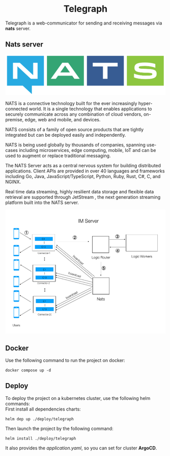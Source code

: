 <h1 align="center">
Telegraph
</h1>

Telegraph is a web-communicator for sending and receiving messages via **nats** server.

## Nats server
<img src="./assets/nats.png" />

NATS is a connective technology built for the ever increasingly hyper-connected
world. It is a single technology that enables applications to securely communicate
across any combination of cloud vendors, 
on-premise, edge, web and mobile, and devices. 

NATS consists of a family of open source products that are tightly integrated but 
can be deployed easily and independently. 

NATS is being used globally by thousands of companies, spanning use-cases including microservices, edge computing, 
mobile, IoT and can be used to augment or replace traditional messaging.

The NATS Server acts as a central nervous system for building distributed applications. 
Client APIs are provided in over 40 languages and frameworks including Go, Java, 
JavaScript/TypeScript, Python, Ruby, Rust, C#, C, and NGINX. 

Real time data streaming, highly resilient data storage and flexible data retrieval are supported through 
JetStream , the next generation streaming platform built into the NATS server.

<img src="./assets/nats-schema.png" />

## Docker
Use the following command to run the project on docker:
```shell
docker compose up -d
```

## Deploy
To deploy the project on a kubernetes cluster, use the following helm commands:<br />
First install all dependencies charts:
```shell
helm dep up ./deploy/telegraph
```

Then launch the project by the following command:
```shell
helm install ./deploy/telegraph
```

It also provides the _application.yaml_, so you can set for
cluster **ArgoCD**.